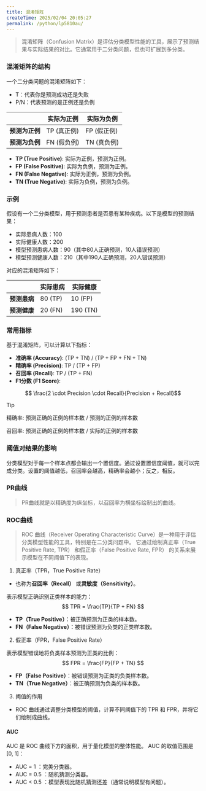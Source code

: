 ```yaml
---
title: 混淆矩阵
createTime: 2025/02/04 20:05:27
permalink: /python/lp5810au/
---
```


>混淆矩阵（Confusion Matrix）是评估分类模型性能的工具，展示了预测结果与实际结果的对比。它通常用于二分类问题，但也可扩展到多分类。

### 混淆矩阵的结构

一个二分类问题的混淆矩阵如下：
- T：代表你是预测成功还是失败
- P/N：代表预测的是正例还是负例

|                     | 实际为正例 | 实际为负例 |
|---------------------|------------|------------|
| **预测为正例**      | TP (真正例) | FP (假正例) |
| **预测为负例**      | FN (假负例) | TN (真负例) |

- **TP (True Positive)**: 实际为正例，预测为正例。
- **FP (False Positive)**: 实际为负例，预测为正例。
- **FN (False Negative)**: 实际为正例，预测为负例。
- **TN (True Negative)**: 实际为负例，预测为负例。

### 示例

假设有一个二分类模型，用于预测患者是否患有某种疾病。以下是模型的预测结果：

- 实际患病人数：100
- 实际健康人数：200
- 模型预测患病人数：90（其中80人正确预测，10人错误预测）
- 模型预测健康人数：210（其中190人正确预测，20人错误预测）

对应的混淆矩阵如下：

|                     | 实际患病 | 实际健康 |
|---------------------|----------|----------|
| **预测患病**        | 80 (TP)  | 10 (FP)  |
| **预测健康**        | 20 (FN)  | 190 (TN) |

### 常用指标

基于混淆矩阵，可以计算以下指标：

- **准确率 (Accuracy)**: (TP + TN) / (TP + FP + FN + TN)
- **精确率 (Precision)**: TP / (TP + FP)
- **召回率 (Recall)**: TP / (TP + FN)
- **F1分数 (F1 Score)**: 

$$ \frac{2 \cdot Precision \cdot Recall}{Precision + Recall}$$

>[!tip]
> 精确率: 预测正确的正例的样本数 / 预测的正例的样本数
> 
> 召回率: 预测正确的正例的样本数 / 实际的正例的样本数

### 阈值对结果的影响
<ImageCard
image="https://cdn.jsdelivr.net/gh/Pai3141/PictureBed@main/ml/confusion_matrix-1.png"
/>

分类模型对于每一个样本点都会输出一个置信度。通过设置置信度阈值，就可以完成分类。设置的阈值越低，召回率会越高，精确率会越小；反之，相反。
### PR曲线
> PR曲线就是以精确度为纵坐标，以召回率为横坐标绘制出的曲线。
<ImageCard
image="https://cdn.jsdelivr.net/gh/Pai3141/PictureBed@main/ml/PR-curve.png"
width = 50%
/>

### ROC曲线
>ROC 曲线（Receiver Operating Characteristic Curve）是一种用于评估分类模型性能的工具，特别是在二分类问题中。
> 它通过绘制真正率（True Positive Rate, TPR） 和假正率（False Positive Rate, FPR） 的关系来展示模型在不同阈值下的表现。
<ImageCard
image="https://cdn.jsdelivr.net/gh/Pai3141/PictureBed@main/ml/ROC-curve.png"
width = 50%
/>

1. 真正率（TPR，True Positive Rate）
- 也称为**召回率（Recall）** 或**灵敏度（Sensitivity）**。

表示模型正确识别正类样本的能力：
$$ TPR = \frac{TP}{TP + FN} $$
- **TP（True Positive）**：被正确预测为正类的样本数。
- **FN（False Negative）**：被错误预测为负类的正类样本数。

2. 假正率（FPR，False Positive Rate）

表示模型错误地将负类样本预测为正类的比例： 
$$ FPR = \frac{FP}{FP + TN} $$
- **FP（False Positive）**：被错误预测为正类的负类样本数。
- **TN（True Negative）**：被正确预测为负类的样本数。

3. 阈值的作用
- ROC 曲线通过调整分类模型的阈值，计算不同阈值下的 TPR 和 FPR，并将它们绘制成曲线。

#### AUC
AUC 是 ROC 曲线下方的面积，用于量化模型的整体性能。
AUC 的取值范围是 [0, 1]：
- AUC = 1 ：完美分类器。
- AUC = 0.5 ：随机猜测分类器。
- AUC < 0.5 ：模型表现比随机猜测还差（通常说明模型有问题）。